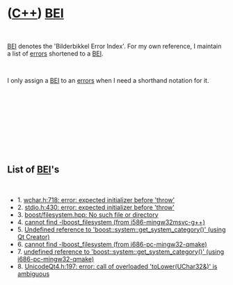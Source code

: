 



 

 

 

 

 

([C++](Cpp.htm)) [BEI](CppBei.htm)
==================================

 

[BEI](CppBei.htm) denotes the 'Bilderbikkel Error Index'. For my own
reference, I maintain a list of [errors](CppError.htm) shortened to a
[BEI](CppBei.htm).

 

I only assign a [BEI](CppBei.htm) to an [errors](CppError.htm) when I
need a shorthand notation for it.

 

 

 

 

 

List of [BEI](CppBei.htm)'s
---------------------------

 

-   1\. [wchar.h:718: error: expected initializer before
    'throw'](CppCompileErrorWcharHexpectedInitializerBeforeThrow.htm)
-   2\. [stdio.h:430: error: expected initializer before
    'throw'](CppCompileErrorStdioHexpectedInitializerBeforeThrow.htm)
-   3\. [boost/filesystem.hpp: No such file or
    directory](CppCompileErrorBoostFilesystemHppNoSuchFileOrDirectory.htm)
-   4\. [cannot find -lboost\_filesystem
    (from i586-mingw32msvc-g++)](CppLinkErrorCannotFindBoost_filesystemI586-mingw32msvc-gpp.htm)
-   5\. [Undefined reference to 'boost::system::get\_system\_category()'
    (using
    Qt Creator)](CppLinkErrorUndefinedReferenceToBoostSystemGet_system_categoryQtCreator.htm)
-   6\. [cannot find -lboost\_filesystem
    (from i686-pc-mingw32-qmake)](CppLinkErrorCannotFindBoost_filesystemI686-pc-mingw32-qmake.htm)
-   7\. [undefined reference to 'boost::system::get\_system\_category()'
    (using i686-pc-mingw32-qmake)](CppLinkErrorUndefinedReferenceToBoostSystemGet_system_categoryI686-pc-mingw32-qmake.htm)
-   8\. [UnicodeQt4.h:197: error: call of overloaded 'toLower(UChar32&)' is
    ambiguous](CppCompileErrorUnicodeQt4H197Error.htm)

 

 

 

 

 





 




